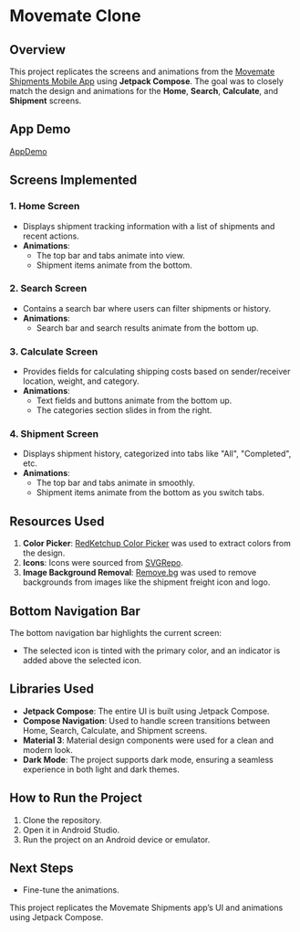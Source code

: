 # Movemate Clone

## Overview
This project replicates the screens and animations from the [Movemate Shipments Mobile App](https://dribbble.com/shots/21617837-Movemate-Shipments-Mobile-App) using **Jetpack Compose**. The goal was to closely match the design and animations for the **Home**, **Search**, **Calculate**, and **Shipment** screens.

## App Demo
[AppDemo](https://github.com/user-attachments/assets/e60fd52b-9aab-4a58-9997-825844426ee0)

## Screens Implemented

### 1. **Home Screen**
- Displays shipment tracking information with a list of shipments and recent actions.
- **Animations**:
    - The top bar and tabs animate into view.
    - Shipment items animate from the bottom.

### 2. **Search Screen**
- Contains a search bar where users can filter shipments or history.
- **Animations**:
    - Search bar and search results animate from the bottom up.

### 3. **Calculate Screen**
- Provides fields for calculating shipping costs based on sender/receiver location, weight, and category.
- **Animations**:
    - Text fields and buttons animate from the bottom up.
    - The categories section slides in from the right.

### 4. **Shipment Screen**
- Displays shipment history, categorized into tabs like "All", "Completed", etc.
- **Animations**:
    - The top bar and tabs animate in smoothly.
    - Shipment items animate from the bottom as you switch tabs.

## Resources Used
1. **Color Picker**: [RedKetchup Color Picker](https://redketchup.io/color-picker) was used to extract colors from the design.
2. **Icons**: Icons were sourced from [SVGRepo](https://www.svgrepo.com/).
3. **Image Background Removal**: [Remove.bg](https://www.remove.bg/upload) was used to remove backgrounds from images like the shipment freight icon and logo.

## Bottom Navigation Bar
The bottom navigation bar highlights the current screen:
- The selected icon is tinted with the primary color, and an indicator is added above the selected icon.

## Libraries Used
- **Jetpack Compose**: The entire UI is built using Jetpack Compose.
- **Compose Navigation**: Used to handle screen transitions between Home, Search, Calculate, and Shipment screens.
- **Material 3**: Material design components were used for a clean and modern look.
- **Dark Mode**: The project supports dark mode, ensuring a seamless experience in both light and dark themes.

## How to Run the Project
1. Clone the repository.
2. Open it in Android Studio.
3. Run the project on an Android device or emulator.

## Next Steps
- Fine-tune the animations.

This project replicates the Movemate Shipments app’s UI and animations using Jetpack Compose.
